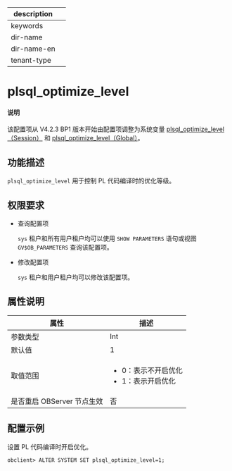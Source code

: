|description||
|---|---|
|keywords||
|dir-name||
|dir-name-en||
|tenant-type||

# plsql_optimize_level

<main id="notice" type='explain'>
  <h4>说明</h4>
  <p>该配置项从 V4.2.3 BP1 版本开始由配置项调整为系统变量 <a href="../../../800.configuration-items-and-system-variables/200.system-variable/400.session-system-variable/13750.plsql_optimize_level-session.md">plsql_optimize_level（Session）</a> 和 <a href="../../../800.configuration-items-and-system-variables/200.system-variable/300.global-system-variable/10950.plsql_optimize_level-global.md">plsql_optimize_level（Global）</a>。</p>
</main>

## 功能描述

`plsql_optimize_level` 用于控制 PL 代码编译时的优化等级。

## 权限要求

* 查询配置项

  `sys` 租户和所有用户租户均可以使用 `SHOW PARAMETERS` 语句或视图 `GV$OB_PARAMETERS` 查询该配置项。

* 修改配置项

  `sys` 租户和用户租户均可以修改该配置项。

## 属性说明

|        属性        |                 描述                 |
|------------------|------------------------------------|
| 参数类型             | Int                               |
| 默认值               | 1                                  |
| 取值范围             | <ul><li>0：表示不开启优化</li><li>1：表示开启优化</li></ul>  |
| 是否重启 OBServer 节点生效 | 否                                  |

## 配置示例

设置 PL 代码编译时开启优化。

```shell
obclient> ALTER SYSTEM SET plsql_optimize_level=1;
```


